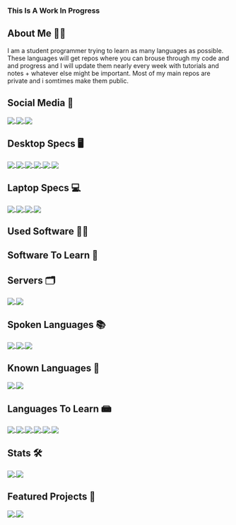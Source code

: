### This Is A Work In Progress

## About Me 🤦‍♂️
I am a student programmer trying to learn as many languages as possible. These languages will get repos where you can brouse through my code and and progress and I will update them nearly every week with tutorials and notes + whatever else might be important. Most of my main repos are private and i somtimes make them public.

## Social Media 📱

<a href="https://www.instagram.com/wowitswhitford">
  <img align="center" src="https://img.shields.io/badge/Instagram-E4405F?style=for-the-badge&logo=instagram&logoColor=white" />
</a>
<a href="https://www.linkedin.com/in/jesse-whitford-b110a9231/">
  <img align="center" src="https://img.shields.io/badge/LinkedIn-0077B5?style=for-the-badge&logo=linkedin&logoColor=white" />
</a>
<a href="https://github.com/WOWitsWHITFORD">
  <img align="center" src="https://img.shields.io/badge/GitHub-100000?style=for-the-badge&logo=github&logoColor=white" />
</a>

## Desktop Specs 🖥

<a href="">
  <img align="center" src="https://img.shields.io/badge/RTX_3070Ti-76B900?style=for-the-badge&logo=nvidia&logoColor=white" />
</a>
<a href="">
  <img align="center" src="https://img.shields.io/badge/ThreadRipper_1950x-ED1C24?style=for-the-badge&logo=amd&logoColor=white" />
</a>
<a href="">
  <img align="center" src="https://img.shields.io/badge/Vengance_RGB_PRO_32GB-ffd700?style=for-the-badge&logo=corsair&logoColor=white" />
</a>
<a href="">
  <img align="center" src="https://img.shields.io/badge/SN750_1TB-F0921F?style=for-the-badge&logo=western-digital&logoColor=white" />
</a>
<a href="">
  <img align="center" src="https://img.shields.io/badge/Blue_SSD_2TB-133c8b?style=for-the-badge&logo=western-digital&logoColor=white" />
</a>
<a href="">
  <img align="center" src="https://img.shields.io/badge/Black_HDD_12TB-000000?style=for-the-badge&logo=western-digital&logoColor=white" />
</a>

## Laptop Specs 💻

<a href="">
  <img align="center" src="https://img.shields.io/badge/Macbook_Air_2018-808080?style=for-the-badge&logo=apple&logoColor=white" />
</a>
<a href="">
  <img align="center" src="https://img.shields.io/badge/Dual_Core_I5-0071C5?style=for-the-badge&logo=intel&logoColor=white" />
</a>
<a href="">
  <img align="center" src="https://img.shields.io/badge/8GB_RAM-808080?style=for-the-badge&logo=apple&logoColor=white" />
</a>
<a href="">
  <img align="center" src="https://img.shields.io/badge/256GB_Flash_Storage-808080?style=for-the-badge&logo=apple&logoColor=white" />
</a>

## Used Software 👨‍💻

## Software To Learn 🐜

## Servers 🗂️

<a href="">
  <img align="center" src="https://img.shields.io/badge/Sentinel_DX3200_16TB-133c8b?style=for-the-badge&logo=western-digital&logoColor=white" />
</a>
<a href="">
  <img align="center" src="https://img.shields.io/badge/StoreEasy_1000TB-0096D6?style=for-the-badge&logo=hp&logoColor=white" />
</a>

## Spoken Languages 📚

<a href="">
  <img align="center" src="https://img.shields.io/badge/English-ab4b52?style=for-the-badge&logo=data:image/svg;image\svg\english&logoColor=white" />
</a>
<a href="">
  <img align="center" src="https://img.shields.io/badge/Mandrin-f37a48?style=for-the-badge&logo=data:image/svg;image\svg\mandrin&logoColor=white" />
</a>
<a href="">
  <img align="center" src="https://img.shields.io/badge/French-0055A4?style=for-the-badge&logo=data:image/svg;image\svg\french&logoColor=white" />
</a>

## Known Languages 📀

<a href="">
  <img align="center" src="https://img.shields.io/badge/HTML_5-E34F26?style=for-the-badge&logo=html5&logoColor=white" />
</a>
<a href="">
  <img align="center" src="https://img.shields.io/badge/CSS_3-1572B6?style=for-the-badge&logo=css3&logoColor=white" />
</a>

## Languages To Learn 📾

<a href="">
  <img align="center" src="https://img.shields.io/badge/Laravel-FF2D20?style=for-the-badge&logo=laravel&logoColor=white" />
</a>
<a href="">
  <img align="center" src="https://img.shields.io/badge/Java-007396?style=for-the-badge&logo=java&logoColor=white" />
</a>
<a href="">
  <img align="center" src="https://img.shields.io/badge/Python-3776AB?style=for-the-badge&logo=python&logoColor=white" />
</a>
<a href="">
  <img align="center" src="https://img.shields.io/badge/Javascript-F7DF1E?style=for-the-badge&logo=javascript&logoColor=white" />
</a>
<a href="">
  <img align="center" src="https://img.shields.io/badge/Bootstrap-7952B3?style=for-the-badge&logo=bootstrap&logoColor=white" />
</a>
<a href="">
  <img align="center" src="https://img.shields.io/badge/.NET-512BD4?style=for-the-badge&logo=.net&logoColor=white" />
</a>

## Stats 🛠

<a href="https://github.com/WOWitsWHITFORD">
  <img align="center" src="https://github-readme-stats.vercel.app/api/top-langs/?username=WOWitsWHITFORD&langs_count=3&theme=radical&hide_border=true" />
</a>
<a href="https://github.com/WOWitsWHITFORD">
  <img align="center" src="https://github-readme-stats.vercel.app/api?username=WOWitsWHITFORD&show_icons=true&theme=radical&hide_border=true&include_all_commits=true" />
</a>


## Featured Projects 🚧

<a href="https://github.com/WOWitsWHITFORD/Learning-Laravel">
  <img align="center" src="https://github-readme-stats.vercel.app/api/pin/?username=WOWitsWHITFORD&repo=Learning-Laravel&theme=radical&hide_border=true" />
</a>


<a href="https://github.com/WOWitsWHITFORD/WOWitsWHITFORD">
  <img align="center" src="https://github-readme-stats.vercel.app/api/pin/?username=WOWitsWHITFORD&repo=WOWitsWHITFORD&theme=radical&hide_border=true" />
</a>    
